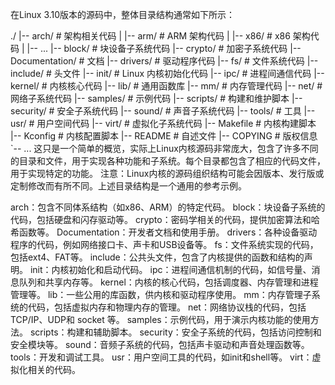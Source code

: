 

在Linux 3.10版本的源码中，整体目录结构通常如下所示：

./
|-- arch/                # 架构相关代码
|   |-- arm/             # ARM 架构代码
|   |-- x86/             # x86 架构代码
|   |-- ...
|-- block/               # 块设备子系统代码
|-- crypto/              # 加密子系统代码
|-- Documentation/       # 文档
|-- drivers/             # 驱动程序代码
|-- fs/                  # 文件系统代码
|-- include/             # 头文件
|-- init/                # Linux 内核初始化代码
|-- ipc/                 # 进程间通信代码
|-- kernel/              # 内核核心代码
|-- lib/                 # 通用函数库
|-- mm/                  # 内存管理代码
|-- net/                 # 网络子系统代码
|-- samples/             # 示例代码
|-- scripts/             # 构建和维护脚本
|-- security/            # 安全子系统代码
|-- sound/               # 声音子系统代码
|-- tools/               # 工具
|-- usr/                 # 用户空间代码
|-- virt/                # 虚拟化子系统代码
|-- Makefile             # 内核构建脚本
|-- Kconfig              # 内核配置脚本
|-- README               # 自述文件
|-- COPYING              # 版权信息
`-- ...
这只是一个简单的概览，实际上Linux内核源码非常庞大，包含了许多不同的目录和文件，用于实现各种功能和子系统。每个目录都包含了相应的代码文件，用于实现特定的功能。
注意：Linux内核的源码组织结构可能会因版本、发行版或定制修改而有所不同。上述目录结构是一个通用的参考示例。

arch：包含不同体系结构（如x86、ARM）的特定代码。
block：块设备子系统的代码，包括硬盘和闪存驱动等。
crypto：密码学相关的代码，提供加密算法和哈希函数等。
Documentation：开发者文档和使用手册。
drivers：各种设备驱动程序的代码，例如网络接口卡、声卡和USB设备等。
fs：文件系统实现的代码，包括ext4、FAT等。
include：公共头文件，包含了内核提供的函数和结构的声明。
init：内核初始化和启动代码。
ipc：进程间通信机制的代码，如信号量、消息队列和共享内存等。
kernel：内核的核心代码，包括调度器、内存管理和进程管理等。
lib：一些公用的库函数，供内核和驱动程序使用。
mm：内存管理子系统的代码，包括虚拟内存和物理内存的管理。
net：网络协议栈的代码，包括TCP/IP、UDP和 socket 等。
samples：示例代码，用于演示内核功能的使用方法。
scripts：构建和辅助脚本。
security：安全子系统的代码，包括访问控制和安全模块等。
sound：音频子系统的代码，包括声卡驱动和声音处理函数等。
tools：开发和调试工具。
usr：用户空间工具的代码，如init和shell等。
virt：虚拟化相关的代码。